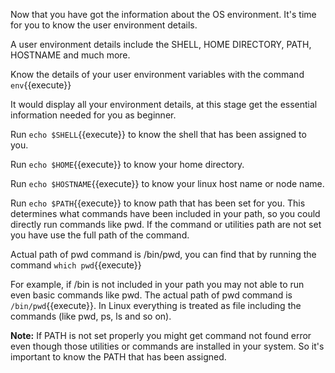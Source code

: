 Now that you have got the information about the OS environment. It's time for you to know the user environment details. 

A user environment details include the SHELL, HOME DIRECTORY, PATH, HOSTNAME and much more.

Know the details of your user environment variables with the command `env`{{execute}} 

It would display all your environment details, at this stage get the essential information needed for you as beginner.

Run `echo $SHELL`{{execute}} to know the shell that has been assigned to you.

Run `echo $HOME`{{execute}} to know your home directory.

Run `echo $HOSTNAME`{{execute}} to know your linux host name or node name.

Run `echo $PATH`{{execute}} to know path that has been set for you. This determines what commands have been included in your path, so you could directly run commands like pwd. If the command or utilities path are not set you have use the full path of the command.

Actual path of pwd command is /bin/pwd, you can find that by running the command `which pwd`{{execute}}

For example, if /bin is not included in your path you may not able to run even basic commands like pwd. The actual path of pwd command is `/bin/pwd`{{execute}}. In Linux everything is treated as file including the commands (like pwd, ps, ls and so on). 



**Note:** If PATH is not set properly you might get command not found error even though those utilities or commands are installed in your system. So it's important to know the PATH that has been assigned.